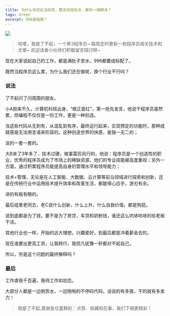 ```yaml
---
title: 为什么你还在当码农，整天加班加点，累的一塌糊涂？ 
tags: Green
excerpt: 996是福报？
---
```





![](https://files.mdnice.com/user/26582/2e73d1ab-b508-434d-89e2-686c85f00028.jpg)

>哈喽，我是了不起，一个奔3程序员~
>每周定时更新一些程序员相关技术和文章~ 
>欢迎读者小伙伴们积极留言探讨呀~

现在大家说起自己的工作，都是满肚子苦水，996都要成标配了。

既然当程序员这么累，为什么我们还在做呢，换个行业不行吗？

### 说法

了不起问了问周围的朋友。

小A刚来不久，计算机科班出身，“根正苗红”，第一抢先发言，他说干程序员虽然累，但编程不仅仅是一份工作，更是一种创造。

当这些代码从无到有，从混乱到有序，最终运行起来，实现预定的功能时，那种成就感是无法用言语来形容的。这种创造世界的快感，是独一无二的；

说的一套一套的。

大B来了3年多了，技术过硬，做事雷厉风行的，他说：程序员是一个创造性的职业，优秀的程序员成为了市场上的稀缺资源，他们的专业技能被高度重视；另外一方面，通过积累程序员能提高自身的管理水平和领导能力；

技术+管理，无论是在人工智能、大数据、云计算等前沿领域进行探索和创新，还是在传统行业中运用技术提升效率和改善生活，都能得心应手，游刃有余。

讲的有板有眼的。

最后组里老同志，老C说什么创新，什么上升，什么自我价值，都是狗屁。

说到底都是为了钱，要不是为了房贷，车贷和奶粉钱，谁还这么吭哧吭哧的给老板干活。

其他行业也一样，开始的远大理想，兴趣爱好，到最后都是冲着薪金去的。

现在谁要出更高工资，让我转行，我但凡犹豫一秒都对不起自己。

所以，穷是这个问题的最终解释吗？

### 最后

工作虐我千百遍，我待工作如初恋。

大部分人都是一边倒苦水，一边啪啪的不停码代码，话说的有多狠，干的就有多卖力！

>我是了不起,感谢各位童鞋的：点赞、收藏和在看，我们下期更精彩！






